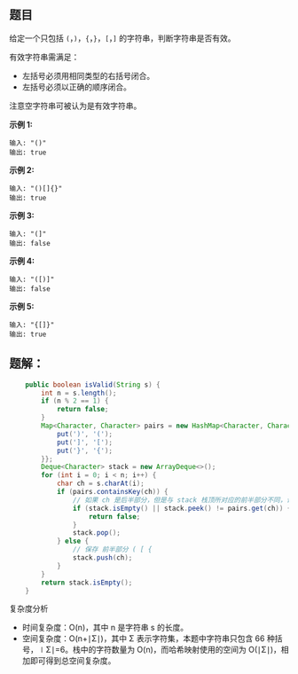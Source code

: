 ## 题目

给定一个只包括 `(`，`)`，`{`，`}`，`[`，`]` 的字符串，判断字符串是否有效。

有效字符串需满足：

- 左括号必须用相同类型的右括号闭合。
- 左括号必须以正确的顺序闭合。

注意空字符串可被认为是有效字符串。

**示例 1:**

```
输入: "()"
输出: true
```

**示例 2:**

```
输入: "()[]{}"
输出: true
```

**示例 3:**

```
输入: "(]"
输出: false
```

**示例 4:**

```
输入: "([)]"
输出: false
```

**示例 5:**

```
输入: "{[]}"
输出: true
```

## 题解：

```java
    public boolean isValid(String s) {
        int n = s.length();
        if (n % 2 == 1) {
            return false;
        }
        Map<Character, Character> pairs = new HashMap<Character, Character>() {{
            put(')', '(');
            put(']', '[');
            put('}', '{');
        }};
        Deque<Character> stack = new ArrayDeque<>();
        for (int i = 0; i < n; i++) {
            char ch = s.charAt(i);
            if (pairs.containsKey(ch)) {
                // 如果 ch 是后半部分，但是与 stack 栈顶所对应的前半部分不同，证明是 不规范的。
                if (stack.isEmpty() || stack.peek() != pairs.get(ch)) {
                    return false;
                }
                stack.pop();
            } else {
                // 保存 前半部分 ( [ {
                stack.push(ch);
            }
        }
        return stack.isEmpty();
    }
```

复杂度分析

- 时间复杂度：O(n)，其中 n 是字符串 s 的长度。
- 空间复杂度：O(n+∣Σ∣)，其中 Σ 表示字符集，本题中字符串只包含 66 种括号，∣Σ∣=6。栈中的字符数量为 O(n)，而哈希映射使用的空间为 O(∣Σ∣)，相加即可得到总空间复杂度。

